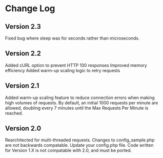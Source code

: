 Change Log
==========



Version 2.3
-----------

Fixed bug where sleep was for seconds rather than microseconds.


Version 2.2
-----------

Added cURL option to prevent HTTP 100 responses
Improved memory efficiency
Added warm-up scaling logic to retry requests


Version 2.1
-----------

Added warm-up scaling feature to reduce connection errors when making high volumes of
	requests. By default, an initial 1000 requests per minute are allowed, doubling
	every 7 minutes until the Max Requests Per Minute is reached.


Version 2.0
-----------

Rearchitected for multi-threaded requests.
Changes to config_sample.php are not backwards compatable. Update your config.php file.
Code written for Version 1.X is not compatable with 2.0, and must be ported.